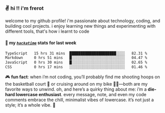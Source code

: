 ### ✌️ hi !! i'm frerot

welcome to my github profile! i'm passionate about technology, coding, and
building cool projects. i enjoy learning new things and experimenting with
different tools, that's how i learnt to code

#### 📡 my [_`hackatime`_](https://waka.hackclub.com/) stats for last week

<!--START_SECTION:waka-->

```txt
TypeScript   15 hrs 31 mins  █████████████████████░░░░   82.31 %
Markdown     0 hrs 51 mins   █░░░░░░░░░░░░░░░░░░░░░░░░   04.47 %
JavaScript   0 hrs 30 mins   █░░░░░░░░░░░░░░░░░░░░░░░░   02.65 %
CSS          0 hrs 17 mins   ░░░░░░░░░░░░░░░░░░░░░░░░░   01.46 %
```

<!--END_SECTION:waka-->

🎮 **fun fact**: when i’m not coding, you’ll probably find me shooting hoops on
the basketball court 🏀 or cruising around on my bike 🚴‍♂️—both are my favorite
ways to unwind. oh, and here’s a quirky thing about me: i’m a **die-hard
lowercase enthusiast**. every message, note, and even my code comments embrace
the chill, minimalist vibes of lowercase. it’s not just a style; it’s a whole
vibe. 🤘
